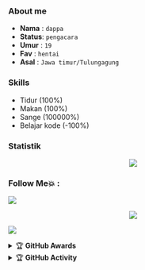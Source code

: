 ### About me
- **Nama**  : `dappa`
- **Status**: `pengacara`
- **Umur**  : `19`
- **Fav**   : `hentai`
- **Asal**  : `Jawa timur/Tulungagung`

### Skills
- Tidur (100%)
- Makan (100%)
- Sange (100000%)
- Belajar kode (-100%)

### Statistik
<p align="center"><a href="https://github.com/ReyyNada"><img src="https://github-readme-stats.vercel.app/api?username=ReyyNada&show_icons=true&theme=radical"></a></p>


### Follow Me💥 :
</p>
<img src="https://user-images.githubusercontent.com/73097560/115834477-dbab4500-a447-11eb-908a-139a6edaec5c.gif">
    <p align="center"> 
    <a href="https://t.me/shiroxynn" target="blank"><img src="https://img.icons8.com/nolan/55/telegram-app.png" /></a>
    <p align="center"> 
</p>
<img src="https://user-images.githubusercontent.com/73097560/115834477-dbab4500-a447-11eb-908a-139a6edaec5c.gif">
    <p align="center"> 

<details>
    <summary>&#127942 <b>GitHub Awards</b></summary><br/>

![Github Trophy](https://github-profile-trophy.vercel.app/?username=ReyyNada)

</details>

<details>
    <summary>&#127942 <b>GitHub Activity</b></summary><br/>

![Metrics](https://metrics.lecoq.io/ReyyNada?template=classic&repositories.forks=true&languages=1&languages.colors=github&languages.threshold=0%25&config.timezone=Asia%2FJakarta)

</details>
